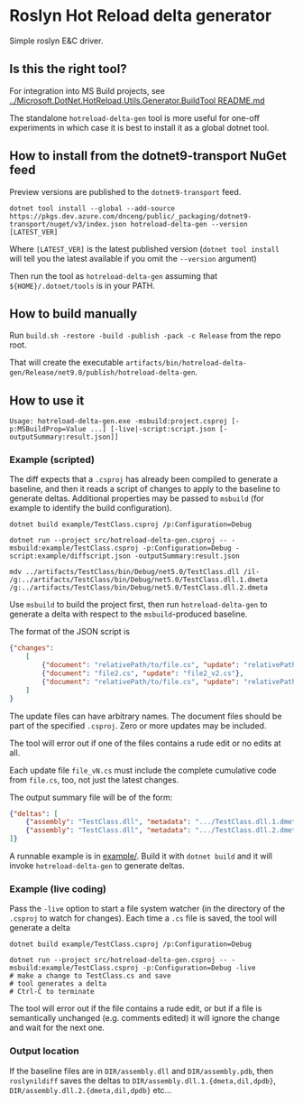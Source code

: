 
# Roslyn Hot Reload delta generator

Simple roslyn E&C driver.

## Is this the right tool?

For integration into MS Build projects, see [../Microsoft.DotNet.HotReload.Utils.Generator.BuildTool README.md](../Microsoft.DotNet.HotReload.Utils.Generator.BuildTool/README.md)

The standalone `hotreload-delta-gen` tool is more useful for one-off experiments in which case it is best to install it as a global dotnet tool.

## How to install from the dotnet9-transport NuGet feed

Preview versions are published to the `dotnet9-transport` feed.

```console
dotnet tool install --global --add-source https://pkgs.dev.azure.com/dnceng/public/_packaging/dotnet9-transport/nuget/v3/index.json hotreload-delta-gen --version [LATEST_VER]
```

Where `[LATEST_VER]` is the latest published version (`dotnet tool install` will tell you the latest available if you omit the `--version` argument)

Then run the tool as `hotreload-delta-gen` assuming that `${HOME}/.dotnet/tools` is in your PATH.

## How to build manually

Run `build.sh -restore -build -publish -pack -c Release` from the repo root.

That will create the executable `artifacts/bin/hotreload-delta-gen/Release/net9.0/publish/hotreload-delta-gen`.


## How to use it

```console
Usage: hotreload-delta-gen.exe -msbuild:project.csproj [-p:MSBuildProp=Value ...] [-live|-script:script.json [-outputSummary:result.json]]
```

### Example (scripted)

The diff expects that a `.csproj` has already been compiled to generate a baseline, and then
it reads a script of changes to apply to the baseline to generate deltas.  Additional properties
may be passed to `msbuild` (for example to identify the build configuration).

```console
dotnet build example/TestClass.csproj /p:Configuration=Debug

dotnet run --project src/hotreload-delta-gen.csproj -- -msbuild:example/TestClass.csproj -p:Configuration=Debug -script:example/diffscript.json -outputSummary:result.json

mdv ../artifacts/TestClass/bin/Debug/net5.0/TestClass.dll /il- /g:../artifacts/TestClass/bin/Debug/net5.0/TestClass.dll.1.dmeta /g:../artifacts/TestClass/bin/Debug/net5.0/TestClass.dll.2.dmeta
```

Use `msbuild` to build the project first, then run `hotreload-delta-gen` to generate
a delta with respect to the `msbuild`-produced baseline.

The format of the JSON script is

```json
{"changes":
    [
        {"document": "relativePath/to/file.cs", "update": "relativePath/to/file_v1.cs"},
        {"document": "file2.cs", "update": "file2_v2.cs"},
        {"document": "relativePath/to/file.cs", "update": "relativePath/to/file_v3.cs"}
    ]
}
```

The update files can have arbitrary names.  The document files should be part of the specified `.csproj`.  Zero or more updates may be included.

The tool will error out if one of the files contains a rude edit or no edits at all.

Each update file `file_vN.cs` must include the complete cumulative code from `file.cs`, too, not just the latest changes.

The output summary file will be of the form:

```json
{"deltas": [
    {"assembly": "TestClass.dll", "metadata": ".../TestClass.dll.1.dmeta", "il": ".../TestClass.dll.1.dil", "pdb": ".../TestClass.dll.1.dpdb"},
    {"assembly": "TestClass.dll", "metadata": ".../TestClass.dll.2.dmeta", "il": ".../TestClass.dll.2.dil", "pdb": ".../TestClass.dll.2.dpdb"},
]}
```

A runnable example is in [example/](example/).  Build it with `dotnet build` and it will invoke `hotreload-delta-gen` to generate deltas.

### Example (live coding)

Pass the `-live` option to start a file system watcher (in the directory of the `.csproj` to watch for changes).  Each time a `.cs` file is saved, the tool will generate a delta

```console
dotnet build example/TestClass.csproj /p:Configuration=Debug

dotnet run --project src/hotreload-delta-gen.csproj -- -msbuild:example/TestClass.csproj -p:Configuration=Debug -live
# make a change to TestClass.cs and save
# tool generates a delta
# Ctrl-C to terminate
```

The tool will error out if the file contains a rude edit, or but if a file is semantically unchanged (e.g. comments edited) it will ignore the change and wait for the next one.

### Output location

If the baseline files are in `DIR/assembly.dll` and `DIR/assembly.pdb`, then `roslynildiff` saves the deltas to `DIR/assembly.dll.1.{dmeta,dil,dpdb}`, `DIR/assembly.dll.2.{dmeta,dil,dpdb}` etc...
